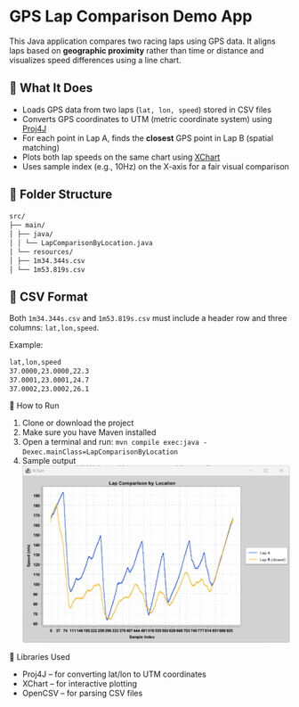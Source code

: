 # GPS Lap Comparison Demo App
This Java application compares two racing laps using GPS data. It aligns laps based on **geographic proximity** rather than time or distance and visualizes speed differences using a line chart.

## 🚗 What It Does
- Loads GPS data from two laps (`lat, lon, speed`) stored in CSV files
- Converts GPS coordinates to UTM (metric coordinate system) using [Proj4J](https://github.com/locationtech/proj4j)
- For each point in Lap A, finds the **closest** GPS point in Lap B (spatial matching)
- Plots both lap speeds on the same chart using [XChart](https://knowm.org/open-source/xchart/)
- Uses sample index (e.g., 10Hz) on the X-axis for a fair visual comparison

## 📂 Folder Structure
```
src/
├── main/
│ ├── java/
│ │ └── LapComparisonByLocation.java
│ └── resources/
│ ├── 1m34.344s.csv
│ └── 1m53.819s.csv
```

## 📄 CSV Format
Both `1m34.344s.csv` and `1m53.819s.csv` must include a header row and three columns: `lat,lon,speed`.

Example:
```csv
lat,lon,speed
37.0000,23.0000,22.3
37.0001,23.0001,24.7
37.0002,23.0002,26.1
```

🚀 How to Run
1. Clone or download the project 
2. Make sure you have Maven installed 
3. Open a terminal and run: `mvn compile exec:java -Dexec.mainClass=LapComparisonByLocation`
4. Sample output ![img.png](img.png)

🧰 Libraries Used
- Proj4J – for converting lat/lon to UTM coordinates
- XChart – for interactive plotting 
- OpenCSV – for parsing CSV files
